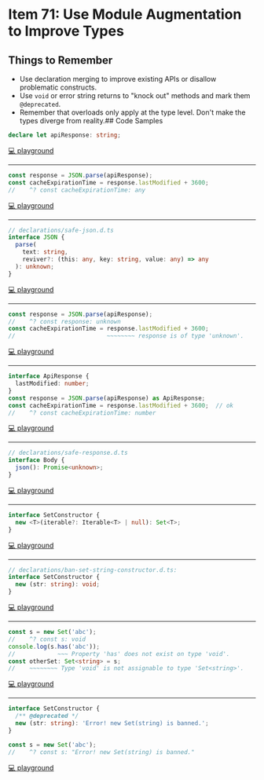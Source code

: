 # Item 71: Use Module Augmentation to Improve Types

## Things to Remember

- Use declaration merging to improve existing APIs or disallow problematic constructs.
- Use `void` or error string returns to "knock out" methods and mark them `@deprecated`.
- Remember that overloads only apply at the type level. Don't make the types diverge from reality.## Code Samples

```ts
declare let apiResponse: string;
```

[💻 playground](https://www.typescriptlang.org/play/?ts=5.4.5#code/CYUwxgNghgTiAEEQBd5QA4EsBKIDO6A9gHZ4gBc8eyMmxA5gNwBQQA)

----

```ts
const response = JSON.parse(apiResponse);
const cacheExpirationTime = response.lastModified + 3600;
//    ^? const cacheExpirationTime: any
```

[💻 playground](https://www.typescriptlang.org/play/?ts=5.4.5#code/CYUwxgNghgTiAEEQBd5QA4EsBKIDO6A9gHZ4gBc8eyMmxA5gNwBQYJ18cB7CAvPACkAygHkAcgDp0sMgAoMOfEVIgAlCzalUYKGAAWIAKIAPLDCjJMJACqYAtn05KeE6NQCyhYJgBmmEMDwANTwAMwAbAAMkSwA9LHwifAAegD88JocOvpGppjmljb2FGjEAJ7MQA)

----

```ts
// declarations/safe-json.d.ts
interface JSON {
  parse(
    text: string,
    reviver?: (this: any, key: string, value: any) => any
  ): unknown;
}
```

[💻 playground](https://www.typescriptlang.org/play/?ts=5.4.5#code/CYUwxgNghgTiAEEQBd5QA4EsBKIDO6A9gHZ4gBc8eyMmxA5gNwBQA9K-KJLFMpiXlZ4oAMxABaAFZ4SAOmCzkeZnWQgYIqGAQApAMoB5AHLwA3s3jx0sMgAoLl+GoAeyStVoMANA8twAbpj+6gD8lLbIABaYeJRQxACeXvAA1iAJ7jR09Mn+UBAArhRoiQCU8AC8AHwlCQ6llAXEKcSEAO7ELAC+zEA)

----

```ts
const response = JSON.parse(apiResponse);
//    ^? const response: unknown
const cacheExpirationTime = response.lastModified + 3600;
//                          ~~~~~~~~ response is of type 'unknown'.
```

[💻 playground](https://www.typescriptlang.org/play/?ts=5.4.5#code/CYUwxgNghgTiAEEQBd5QA4EsBKIDO6A9gHZ4gBc8eyMmxA5gNwBQYJ18cB7CAvPACkAygHkAcgDp0sMgAoMOfEVIgAlCwD0G+DvgA9APzw2pVF2VlKAV2IBrYoQDuxVu1RgoYABYgAogA8sGChkTBIAFUwAWz5OJR4JaGoAWUJgTAAzTBBgeABqeABmADYABlLNbV1qmtq6gD9Gpsa47hV4TDx4Qgz4ZABPdAQAcht7J2JhiWYgA)

----

```ts
interface ApiResponse {
  lastModified: number;
}
const response = JSON.parse(apiResponse) as ApiResponse;
const cacheExpirationTime = response.lastModified + 3600;  // ok
//    ^? const cacheExpirationTime: number
```

[💻 playground](https://www.typescriptlang.org/play/?ts=5.4.5#code/CYUwxgNghgTiAEEQBd5QA4EsBKIDO6A9gHZ4gBc8eyMmxA5gNwBQdyIMAZlGAgIJZcBEmXgBvZvERRqAWULBMnTCGCViAVwC2AIw4sAvszAjUcYaQQBeeACkAygHkAcgDp0sMgAoMOfEUsASjQ8eAE-CzIWE1JUMB4ACxAAUQAPLBgoZEwSABVMLWt4cwCyV2g5BSUVYHgAangAZgA2AAZWxikAei74QgBrZh6pKQA9AH54GOopxJT0zEzsvIKKeE1dDmYgA)

----

```ts
// declarations/safe-response.d.ts
interface Body {
  json(): Promise<unknown>;
}
```

[💻 playground](https://www.typescriptlang.org/play/?ts=5.4.5#code/CYUwxgNghgTiAEEQBd5QA4EsBKIDO6A9gHZ4gBc8eyMmxA5gNwBQA9K-KJLFMpiXlZ4oAMxABaOAQEgAdMFnI8zOshAwRUMAgBChYAE94Ab2bx4AKzwkAFAEpKABRiEAtpjIAeAK7EA1sSEAO7EAHwsAL7MQA)

----

```ts
interface SetConstructor {
  new <T>(iterable?: Iterable<T> | null): Set<T>;
}
```

[💻 playground](https://www.typescriptlang.org/play/?ts=5.4.5#code/CYUwxgNghgTiAEEQBd5QA4EsBKIDO6A9gHZ4gBc8eyMmxA5gNwBQdyIMAZlGAgMooAwiWowArmGSEY8AN7N48YiADu8ADwAVAHwAKTOxhQARkgD8lAJKGTSLdvgAfJWIgQAlJQHJ7LAL7MQA)

----

```ts
// declarations/ban-set-string-constructor.d.ts:
interface SetConstructor {
  new (str: string): void;
}
```

[💻 playground](https://www.typescriptlang.org/play/?ts=5.4.5#code/PTAEBMFMGMBsEMBO8AuBLA9gOwM7AEbxYC0OkKpKiaWA5sdNjlQK7QoaIB04XKOALgBQNFJEQAzeNEigAyuQDCTVu06gA3kNCgskAO6gAFM0QDQpmrQCU5gG4Y04ANxCAvkKA)

----

```ts
const s = new Set('abc');
//    ^? const s: void
console.log(s.has('abc'));
//            ~~~ Property 'has' does not exist on type 'void'.
const otherSet: Set<string> = s;
//    ~~~~~~~~ Type 'void' is not assignable to type 'Set<string>'.
```

[💻 playground](https://www.typescriptlang.org/play/?ts=5.4.5#code/MYewdgzgLgBBMF4ZgKYHcYGUVQBQHIBDAI2HwEoBuAKAHpaZGYA9AfhlElggC4YA3EAEsAJtU4QQAGxQA6KSADmuCLIAWhCARJlyVOgyZGjAPzMwACgCcQABxRWoATxj4NEfDBEgU8MCFgUAA8haBhwGGd7V0FRfFlxcDCAtQdsKD50gB5oKyEwRQA+RDgaelMzSvMAFSdo-FiRT1DkAJhNCCFFMBIZSJBIupRXbNz8ovjqIA)

----

```ts
interface SetConstructor {
  /** @deprecated */
  new (str: string): 'Error! new Set(string) is banned.';
}

const s = new Set('abc');
//    ^? const s: "Error! new Set(string) is banned."
```

[💻 playground](https://www.typescriptlang.org/play/?ts=5.4.5#code/JYOwLgpgTgZghgYwgAgMoTAYQPYgM5hQCuCY2UyA3gFDLID0AVI8gAIAmEADlBAnJHbJG9WshAQA7sgAUBKAC5k80AHMAlEoDkAUShRyAQnFS0GOYTXrkwPMgBGcEBPYA6LQG5qAX2rUEuATKyAC8JtLoYDJacPYIWupe9PR0dAB6APzIAfhgykoARHoGUMYSEeYqIBo2do7OEG4F1EA)
